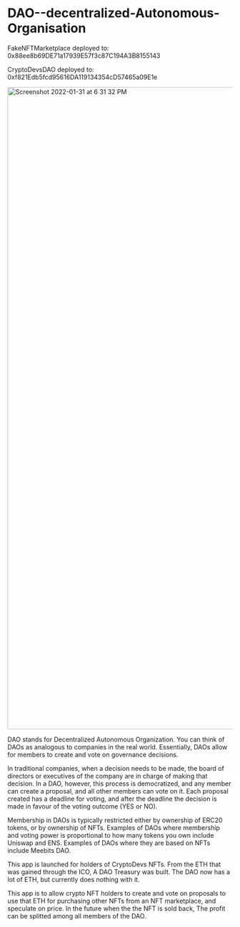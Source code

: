 # DAO--decentralized-Autonomous-Organisation

FakeNFTMarketplace deployed to:  0x88ee8b69DE71a17939E57f3c87C194A3B8155143

CryptoDevsDAO deployed to:  0xf821Edb5fcd95616DA119134354cD57465a09E1e

<img width="1440" alt="Screenshot 2022-01-31 at 6 31 32 PM" src="https://user-images.githubusercontent.com/36278808/151843835-41c62022-fb98-4da1-a368-7147b0206853.png">


DAO stands for Decentralized Autonomous Organization. You can think of DAOs as analogous to companies in the real world. Essentially, DAOs allow for members to create and vote on governance decisions.

In traditional companies, when a decision needs to be made, the board of directors or executives of the company are in charge of making that decision. In a DAO, however, this process is democratized, and any member can create a proposal, and all other members can vote on it. Each proposal created has a deadline for voting, and after the deadline the decision is made in favour of the voting outcome (YES or NO).

Membership in DAOs is typically restricted either by ownership of ERC20 tokens, or by ownership of NFTs. Examples of DAOs where membership and voting power is proportional to how many tokens you own include Uniswap and ENS. Examples of DAOs where they are based on NFTs include Meebits DAO.


This app is launched for holders of CryptoDevs NFTs. From the ETH that was gained through the ICO, A  DAO Treasury was built. The DAO now has a lot of ETH, but currently does nothing with it.

This app is  to allow crypto NFT holders to create and vote on proposals to use that ETH for purchasing other NFTs from an NFT marketplace, and speculate on price. In the future when the the NFT is sold  back, The profit can be splitted among all members of the DAO.
